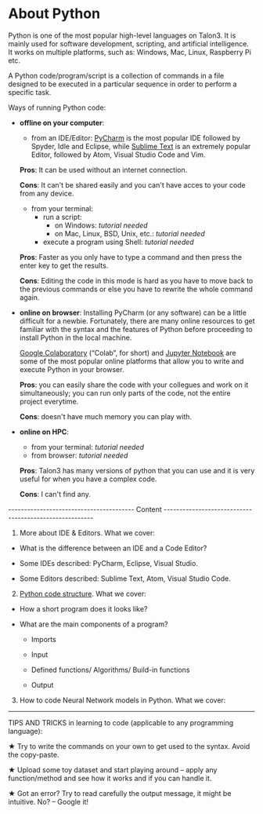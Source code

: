 # About Python 

Python is one of the most popular high-level languages on Talon3. It is mainly used for software development, scripting, and artificial intelligence. It works on multiple platforms, such as: Windows, Mac, Linux, Raspberry Pi etc.

A Python code/program/script is a collection of commands in a file designed to be executed in a particular sequence in order to perform a specific task. 

Ways of running Python code:

* **offline on your computer**: 

  * from an IDE/Editor: [PyCharm](https://www.jetbrains.com/pycharm/) is the most popular IDE followed by Spyder, Idle and Eclipse, while [Sublime Text](http://www.sublimetext.com) is an extremely popular Editor, followed by Atom, Visual Studio Code and Vim.

  **Pros**: It can be used without an internet connection.
  
  **Cons**: It can't be shared easily and you can't have acces to your code from any device.  
  
  * from your terminal: 
    * run a script:
      * on Windows: _tutorial needed_
      * on Mac, Linux, BSD, Unix, etc.: _tutorial needed_
    * execute a program using Shell: _tutorial needed_

  **Pros**: Faster as you only have to type a command and then press the enter key to get the results.
  
  **Cons**: Editing the code in this mode is hard as you have to move back to the previous commands or else you have to rewrite the whole command again.

* **online on browser**: Installing PyCharm (or any software) can be a little difficult for a newbie. Fortunately, there are many online resources to get familiar with the syntax and the features of Python before proceeding to install Python in the local machine.

  [Google Colaboratory](https://colab.research.google.com/notebooks/intro.ipynb) (“Colab”, for short) and [Jupyter Notebook](https://jupyter.org/try) are some of the most popular online platforms that allow you to write and execute Python in your browser.

  **Pros**: you can easily share the code with your collegues and work on it simultaneously; you can run only parts of the code, not the entire project everytime.
  
  **Cons**: doesn't have much memory you can play with.

* **online on HPC**: 
  - from your terminal:  _tutorial needed_
  - from browser: _tutorial needed_

  **Pros**: Talon3 has many versions of python that you can use and it is very useful for when you have a complex code.
  
  **Cons**: I can't find any. 


---------------------------------------- Content -------------------------------------------------------

1. More about IDE & Editors. What we cover:

 - What is the difference between an IDE and a Code Editor?
 
 - Some IDEs described: PyCharm, Eclipse, Visual Studio.
 
 - Some Editors described: Sublime Text, Atom, Visual Studio Code.
 
2. [Python code structure](https://github.com/UNT-RITS/Tutorials/blob/master/Basic_Python/Python%20code%20structure.md). What we cover:
 
 - How a short program does it looks like?
 
 - What are the main components of a program?
 
   - Imports
   
   - Input
   
   - Defined functions/ Algorithms/ Build-in functions
   
   - Output

3. How to code Neural Network models in Python. What we cover:

-------------------------------------------------------------------------------------------------------

TIPS AND TRICKS in learning to code (applicable to any programming language):

  ★	Try to write the commands on your own to get used to the syntax. Avoid the copy-paste.
  
  ★	Upload some toy dataset and start playing around – apply any function/method and see how it works and if you can handle it.
  
  ★	Got an error? Try to read carefully the output message, it might be intuitive. No? – Google it!

